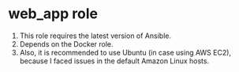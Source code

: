 # web_app role

1. This role requires the latest version of Ansible. 
2. Depends on the Docker role.
3. Also, it is recommended to use Ubuntu (in case using AWS EC2), because I faced issues in the default Amazon Linux hosts. 